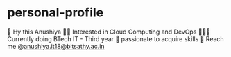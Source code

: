 # personal-profile
👋 Hy this Anushiya
💁‍♀️ Interested in Cloud Computing and DevOps
👩🏽‍🎓 Currently doing BTech IT - Third year
🦾 passionate to acquire skills
📨 Reach me @anushiya.it18@bitsathy.ac.in
